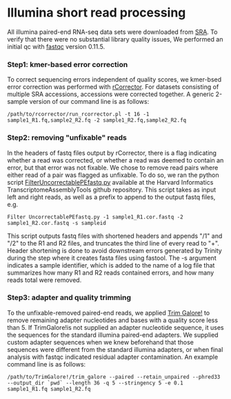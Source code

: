 # Illumina short read processing

All illumina paired-end RNA-seq data sets were downloaded from [SRA](https://www.ncbi.nlm.nih.gov/sra). To verify that there were no substantial library quality issues, We performed an initial qc with [fastqc](https://www.bioinformatics.babraham.ac.uk/projects/fastqc/) version 0.11.5. 

### Step1: kmer-based error correction
To correct sequencing errors independent of quality scores, we kmer-bsed error correction was performed with [rCorrector](https://github.com/mourisl/Rcorrector). For datasets consisting of multiple SRA accessions, accessions were corrected together. A generic 2-sample version of our command line is as follows:

    /path/to/rcorrector/run_rcorrector.pl -t 16 -1 sample1_R1.fq,sample2_R2.fq -2 sample1_R2.fq,sample2_R2.fq

### Step2: removing "unfixable" reads
In the headers of fastq files output by rCorrector, there is a flag indicating whether a read was corrected, or whether a read was deemed to contain an error, but that error was not fixable. We chose to remove read pairs where either read of a pair was flagged as unfixable. To do so, we ran the python script [FilterUncorrectablePEfastq.py](https://github.com/harvardinformatics/TranscriptomeAssemblyTools) available at the Harvard Informatics TranscriptomeAssemblyTools github repository. This script takes as input left and right reads, as well as a prefix to append to the output fastq files, e.g.
    
    Filter UncorrectablePEfastq.py -1 sample1_R1.cor.fastq -2 sample1_R2.cor.fastq -s sampleid
 
This script outputs fastq files with shortened headers and appends "/1" and "/2" to the R1 and R2 files, and truncates the third line of every read to "+". Header shortening is done to avoid downstream errors generated by Trinity during the step where it creates fasta files using fastool. The -s argument indicates a sample identifier, which is added to the name of a log file that summarizes how many R1 and R2 reads contained errors, and how many reads total were removed. 

### Step3: adapter and quality trimming
To the unfixable-removed paired-end reads, we applied [Trim Galore!](https://www.bioinformatics.babraham.ac.uk/projects/trim_galore/) to remove remaining adapter nucleotides and bases with a quality score less than 5. If TrimGalore!is not supplied an adapter nucleotide sequence, it uses the sequences for the standard illumina paired-end adapters. We supplied custom adapter sequences when we knew beforehand that those sequences were different from the standard illumina adapters, or when final analysis with fastqc indicated residual adapter contamination. An example command line is as follows:

    /path/to/TrimGalore!/trim_galore --paired --retain_unpaired --phred33 --output_dir `pwd` --length 36 -q 5 --stringency 5 -e 0.1 sample1_R1.fq sample1_R2.fq 

      
